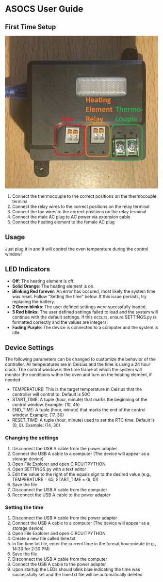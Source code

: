 # ASOCS User Guide
## First Time Setup
![Wiring output photo](images/outputs.png)
1. Connect the thermocouple to the correct positions on the thermocouple termina
2. Connect the relay wires to the correct positions on the relay terminal
3. Connect the fan wires to the correct positions on the relay terminal
4. Connect the male AC plug to AC power via extension cable
5. Connect the heating element to the female AC plug
## Usage
Just plug it in and it will control the oven temperature during the control window!
## LED Indicators
- **Off**: The heating element is off.
- **Solid Orange**: The heating element is on.
- **Blinking Red forever**: An error has occured, most likely the system time was reset. Follow "Setting the time" below. If this issue persists, try replacing the battery.
- **2 Green blinks**: The user defined settings were sucessfully loaded.
- **5 Red blinks**: The user defined settings failed to load and the system will continue with the default settings. If this occurs, ensure SETTINGS.py is formatted correctly and the values are integers.
- **Fading Purple**: The device is connected to a computer and the system is idle.

## Device Settings
The following parameters can be changed to customize the behavior of the controller. All temperatures are in Celsius and the time is using a 24 hour clock. The control window is the time frame at which the system will monitor the conditions within the oven and turn on the heating element, if needed
- TEMPERATURE: This is the target temperature in Celsius that the controller will control to. Default is 50C
- START_TIME: A tuple (hour, minute) that marks the beginning of the control window. Example: (10, 45)
- END_TIME: A tuple (hour, minute) that marks the end of the control window. Example: (17, 30)
- RESET_TIME: A tuple (hour, minute) used to set the RTC time. Default is (0, 0). Example: (14, 30)

### Changing the settings
1. Disconnect the USB A cable from the power adapter
2. Connect the USB A cable to a computer (The device will appear as a storage device)
3. Open File Explorer and open CIRCUITPYTHON
4. Open SETTINGS.py with a text editor
5. Edit the value to the right of the equals sign to the desired value (e.g., TEMPERATURE = 65, START_TIME = (9, 0))
6. Save the file
7. Disconnect the USB A cable from the computer
8. Reconnect the USB A cable to the power adapter

### Setting the time
1. Disconnect the USB A cable from the power adapter
2. Connect the USB A cable to a computer (The device will appear as a storage device)
3. Open File Explorer and open CIRCUITPYTHON
4. Create a new file called time.txt
5. In the time.txt file, enter the current time in the format hour:minute (e.g., 14:30 for 2:30 PM)
6. Save the file
7. Disconnect the USB A cable from the computer
8. Connect the USB A cable to the power adapter
9. Upon startup the LEDs should blink blue indicating the time was successfully set and the time.txt file will be automatically deleted
